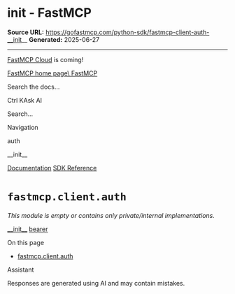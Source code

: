 # __init__ - FastMCP

**Source URL:** https://gofastmcp.com/python-sdk/fastmcp-client-auth-__init__
**Generated:** 2025-06-27

---

[FastMCP Cloud](https://fastmcp.link/x0Kyhy2) is coming!

[FastMCP home page\\
FastMCP](https://gofastmcp.com/)

Search the docs...

Ctrl KAsk AI

Search...

Navigation

auth

\_\_init\_\_

[Documentation](https://gofastmcp.com/getting-started/welcome) [SDK Reference](https://gofastmcp.com/python-sdk/fastmcp-exceptions)

# [​](https://gofastmcp.com/python-sdk/fastmcp-client-auth-__init__\#fastmcp-client-auth)  `fastmcp.client.auth`

_This module is empty or contains only private/internal implementations._

[\_\_init\_\_](https://gofastmcp.com/python-sdk/fastmcp-client-__init__) [bearer](https://gofastmcp.com/python-sdk/fastmcp-client-auth-bearer)

On this page

- [fastmcp.client.auth](https://gofastmcp.com/python-sdk/fastmcp-client-auth-__init__#fastmcp-client-auth)

Assistant

Responses are generated using AI and may contain mistakes.